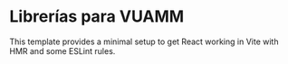 # Librerías para VUAMM

This template provides a minimal setup to get React working in Vite with HMR and some ESLint rules.